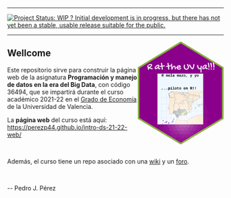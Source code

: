 
<!-- README.md is generated from README.Rmd. Please edit that file -->

<!-- badges: start -->

<!-- badges: end -->

------------------------------------------------------------------------

[![Project Status: WIP ? Initial development is in progress, but there has not yet been a stable, usable release suitable for the public.](http://www.repostatus.org/badges/latest/wip.svg)](http://www.repostatus.org/#wip)

------------------------------------------------------------------------


<img src="imagenes/mola-mazo.png" align="right" width="200" height="240"/>


## Wellcome

Este repositorio sirve para construir la página web de la asignatura **Programación y manejo de datos en la era del Big Data**, con código 36494, que se impartirá durante el curso académico 2021-22 en el [Grado de Economía](https://www.uv.es/uvweb/universidad/es/estudios-grado/oferta-grados/oferta-grados/grado-economia-1285846094474/Titulacio.html?id=1285847455792) de la Universidad de Valencia.

La **página web** del curso está aquí: <https://perezp44.github.io/intro-ds-21-22-web/>

<br>

Además, el curso tiene un repo asociado con una [wiki](https://github.com/perezp44/intro-ds-21-22-web-companion/wiki) y un [foro](https://github.com/perezp44/intro-ds-21-22-web-companion/discussions).

<br>

-- Pedro J. Pérez

